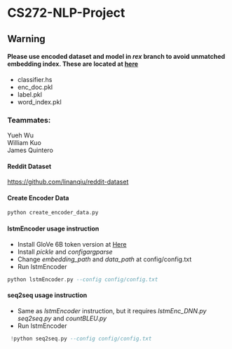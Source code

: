 # CS272-NLP-Project

## Warning 
#### Please use encoded dataset and model in *rex* branch to avoid unmatched embedding index. These are located at [here](https://drive.google.com/open?id=1lB43R24xH6UdU_B4EZyOBQyw2rJVcUY3)
- classifier.hs
- enc_doc.pkl
- label.pkl
- word_index.pkl

### Teammates: ###   
Yueh Wu  
William Kuo  
James Quintero 


#### Reddit Dataset
https://github.com/linanqiu/reddit-dataset 

#### Create Encoder Data
```haskell =
python create_encoder_data.py
```

#### lstmEncoder usage instruction
- Install GloVe 6B token version at [Here](https://nlp.stanford.edu/projects/glove/) 
- Install *pickle* and *configargparse*
- Change *embedding_path* and *data_path* at config/config.txt
- Run lstmEncoder
```haskell =
python lstmEncoder.py --config config/config.txt
```

#### seq2seq usage instruction
- Same as *lstmEncoder* instruction, but it requires *lstmEnc_DNN.py* *seq2seq.py* and *countBLEU.py*
- Run lstmEncoder
```haskell =
 !python seq2seq.py --config config/config.txt
```
